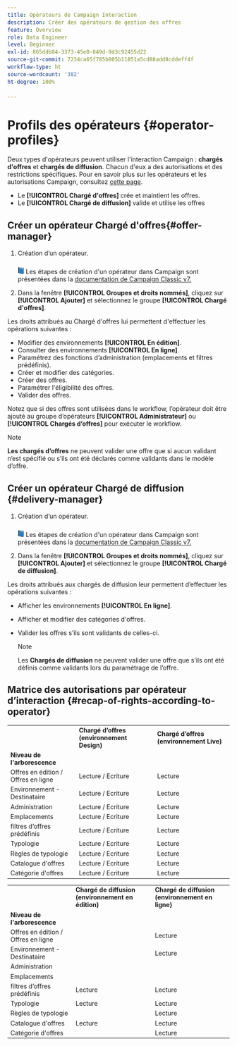 ```yaml
---
title: Opérateurs de Campaign Interaction
description: Créer des opérateurs de gestion des offres
feature: Overview
role: Data Engineer
level: Beginner
exl-id: 865ddb84-3373-45e0-849d-9d3c92455d22
source-git-commit: 7234ca65f785b005b11851a5cd88add8cddeff4f
workflow-type: ht
source-wordcount: '382'
ht-degree: 100%

---
```


# Profils des opérateurs {#operator-profiles}

Deux types d&#39;opérateurs peuvent utiliser l&#39;interaction Campaign : **chargés d&#39;offres** et **chargés de diffusion**. Chacun d&#39;eux a des autorisations et des restrictions spécifiques. Pour en savoir plus sur les opérateurs et les autorisations Campaign, consultez [cette page](../start/permissions.md).

* Le **[!UICONTROL Chargé d&#39;offres]** crée et maintient les offres.
* Le **[!UICONTROL Chargé de diffusion]** valide et utilise les offres

## Créer un opérateur Chargé d&#39;offres{#offer-manager}

1. Création d’un opérateur.

   ![](../assets/do-not-localize/book.png) Les étapes de création d&#39;un opérateur dans Campaign sont présentées dans la [documentation de Campaign Classic v7.](https://experienceleague.adobe.com/docs/campaign-classic/using/getting-started/permissions/access-management-operators.html?lang=fr)

1. Dans la fenêtre **[!UICONTROL Groupes et droits nommés]**, cliquez sur **[!UICONTROL Ajouter]** et sélectionnez le groupe **[!UICONTROL Chargé d&#39;offres]**.

Les droits attribués au Chargé d&#39;offres lui permettent d&#39;effectuer les opérations suivantes :

* Modifier des environnements **[!UICONTROL En édition]**.
* Consulter des environnements **[!UICONTROL En ligne]**.
* Paramétrez des fonctions dʼadministration (emplacements et filtres prédéfinis).
* Créer et modifier des catégories.
* Créer des offres.
* Paramétrer l&#39;éligibilité des offres.
* Valider des offres.

Notez que si des offres sont utilisées dans le workflow, l’opérateur doit être ajouté au groupe d’opérateurs **[!UICONTROL Administrateur]** ou **[!UICONTROL Chargés d’offres]** pour exécuter le workflow.

>[!NOTE]
>
>**Les chargés d’offres** ne peuvent valider une offre que si aucun validant n’est spécifié ou s’ils ont été déclarés comme validants dans le modèle d’offre.

## Créer un opérateur Chargé de diffusion {#delivery-manager}

1. Création d’un opérateur.

   ![](../assets/do-not-localize/book.png) Les étapes de création d&#39;un opérateur dans Campaign sont présentées dans la [documentation de Campaign Classic v7.](https://experienceleague.adobe.com/docs/campaign-classic/using/getting-started/permissions/access-management-operators.html?lang=fr)

1. Dans la fenêtre **[!UICONTROL Groupes et droits nommés]**, cliquez sur **[!UICONTROL Ajouter]** et sélectionnez le groupe **[!UICONTROL Chargé de diffusion]**.

Les droits attribués aux chargés de diffusion leur permettent d’effectuer les opérations suivantes :

* Afficher les environnements **[!UICONTROL En ligne]**.
* Afficher et modifier des catégories d&#39;offres.
* Valider les offres s’ils sont validants de celles-ci.

   >[!NOTE]
   >
   >Les **Chargés de diffusion** ne peuvent valider une offre que sʼils ont été définis comme validants lors du paramétrage de lʼoffre.

## Matrice des autorisations par opérateur d’interaction {#recap-of-rights-according-to-operator}

<table> 
 <tbody> 
  <tr> 
   <td> </td> 
   <td> <strong>Chargé d’offres (environnement Design)</strong><br /> </td> 
   <td> <strong>Chargé d’offres (environnement Live)</strong><br /> </td> 
  </tr> 
  <tr> 
   <td> <strong>Niveau de l'arborescence</strong><br /> </td> 
   <td> </td> 
   <td> </td> 
  </tr> 
  <tr> 
   <td> Offres en édition / Offres en ligne<br /> </td> 
   <td> Lecture / Ecriture<br /> </td> 
   <td> Lecture<br /> </td> 
  </tr> 
  <tr> 
   <td> Environnement - Destinataire<br /> </td> 
   <td> Lecture / Ecriture<br /> </td> 
   <td> Lecture<br /> </td> 
  </tr> 
  <tr> 
   <td> Administration<br /> </td> 
   <td> Lecture / Ecriture<br /> </td> 
   <td> Lecture<br /> </td> 
  </tr> 
  <tr> 
   <td> Emplacements<br /> </td> 
   <td> Lecture / Ecriture<br /> </td> 
   <td> Lecture<br /> </td> 
  </tr> 
  <tr> 
   <td> filtres dʼoffres prédéfinis<br /> </td> 
   <td> Lecture / Ecriture<br /> </td> 
   <td> Lecture<br /> </td> 
  </tr> 
  <tr> 
   <td> Typologie<br /> </td> 
   <td> Lecture / Ecriture<br /> </td> 
   <td> Lecture<br /> </td> 
  </tr> 
  <tr> 
   <td> Règles de typologie<br /> </td> 
   <td> Lecture / Ecriture<br /> </td> 
   <td> Lecture<br /> </td> 
  </tr> 
  <tr> 
   <td> Catalogue d'offres<br /> </td> 
   <td> Lecture / Ecriture<br /> </td> 
   <td> Lecture<br /> </td> 
  </tr> 
  <tr> 
   <td> Catégorie d'offres<br /> </td> 
   <td> Lecture / Ecriture<br /> </td> 
   <td> Lecture<br /> </td> 
  </tr> 
 </tbody> 
</table>

<table> 
 <tbody> 
  <tr> 
   <td> </td> 
   <td> <strong>Chargé de diffusion (environnement en édition)</strong><br /> </td> 
   <td> <strong>Chargé de diffusion (environnement en ligne)</strong><br /> </td> 
  </tr> 
  <tr> 
   <td> <strong>Niveau de l'arborescence</strong><br /> </td> 
   <td> </td> 
   <td> </td> 
  </tr> 
  <tr> 
   <td> Offres en édition / Offres en ligne<br /> </td> 
   <td> </td> 
   <td> Lecture<br /> </td> 
  </tr> 
  <tr> 
   <td> Environnement - Destinataire<br /> </td> 
   <td> </td> 
   <td> Lecture<br /> </td> 
  </tr> 
  <tr> 
   <td> Administration<br /> </td> 
   <td> </td> 
   <td> </td> 
  </tr> 
  <tr> 
   <td> Emplacements<br /> </td> 
   <td> </td> 
   <td> </td> 
  </tr> 
  <tr> 
   <td> filtres dʼoffres prédéfinis<br /> </td> 
   <td> Lecture<br /> </td> 
   <td> Lecture<br /> </td> 
  </tr> 
  <tr> 
   <td> Typologie<br /> </td> 
   <td> Lecture<br /> </td> 
   <td> Lecture<br /> </td> 
  </tr> 
  <tr> 
   <td> Règles de typologie<br /> </td> 
   <td> </td> 
   <td> Lecture<br /> </td> 
  </tr> 
  <tr> 
   <td> Catalogue d'offres<br /> </td> 
   <td> Lecture<br /> </td> 
   <td> Lecture<br /> </td> 
  </tr> 
  <tr> 
   <td> Catégorie d'offres<br /> </td> 
   <td> </td> 
   <td> Lecture<br /> </td> 
  </tr> 
 </tbody> 
</table>

